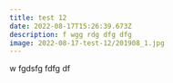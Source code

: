 ```yaml
---
title: test 12
date: 2022-08-17T15:26:39.673Z
description: f wgg rdg dfg dfg
image: 2022-08-17-test-12/201908_1.jpg
---
```

w fgdsfg fdfg df